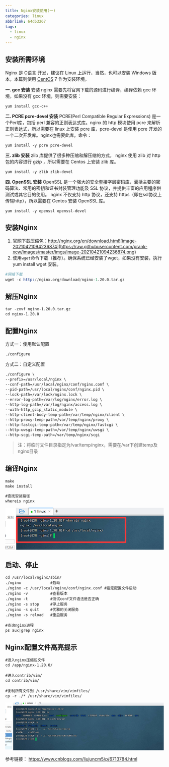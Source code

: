 ```yaml
---
title: Nginx安装使用(一)
categories: linux
abbrlink: 64d53267
tags:
  - linux
  - nginx
---
```




## 安装所需环境

Nginx 是 C语言 开发，建议在 Linux 上运行，当然，也可以安装 Windows 版本，本篇则使用 [CentOS](http://www.linuxidc.com/topicnews.aspx?tid=14) 7 作为安装环境。



**一. gcc 安装**
安装 nginx 需要先将官网下载的源码进行编译，编译依赖 gcc 环境，如果没有 gcc 环境，则需要安装：

```shell
yum install gcc-c++
```



**二. PCRE pcre-devel 安装**
PCRE(Perl Compatible Regular Expressions) 是一个Perl库，包括 perl 兼容的正则表达式库。nginx 的 http 模块使用 pcre 来解析正则表达式，所以需要在 linux 上安装 pcre 库，pcre-devel 是使用 pcre 开发的一个二次开发库。nginx也需要此库。命令：	

```shell
yum install -y pcre pcre-devel
```



**三. zlib 安装**
zlib 库提供了很多种压缩和解压缩的方式， nginx 使用 zlib 对 http 包的内容进行 gzip ，所以需要在 Centos 上安装 zlib 库。

```shell
yum install -y zlib zlib-devel
```



**四. OpenSSL 安装**
OpenSSL 是一个强大的安全套接字层密码库，囊括主要的密码算法、常用的密钥和证书封装管理功能及 SSL 协议，并提供丰富的应用程序供测试或其它目的使用。
nginx 不仅支持 http 协议，还支持 https（即在ssl协议上传输http），所以需要在 Centos 安装 OpenSSL 库。

```shell
yum install -y openssl openssl-devel
```



## 安装Nginx

1. 官网下载压缩包：http://nginx.org/en/download.html![image-20210421094236874](https://raw.githubusercontent.com/prank-xcw/images/master/imgs/image-20210421094236874.png)
2. 使用`wget`命令下载（推荐）。确保系统已经安装了wget，如果没有安装，执行 yum install wget 安装。

```s
#网络下载
wget -c http://nginx.org/download/nginx-1.20.0.tar.gz
```



## 解压Nginx

```shell
tar -zxvf nginx-1.20.0.tar.gz
cd nginx-1.20.0
```



## 配置Nginx

方式一：使用默认配置

```shell
./configure
```



方式二：自定义配置

```
./configure \
--prefix=/usr/local/nginx \
--conf-path=/usr/local/nginx/conf/nginx.conf \
--pid-path=/usr/local/nginx/conf/nginx.pid \
--lock-path=/var/lock/nginx.lock \
--error-log-path=/var/log/nginx/error.log \
--http-log-path=/var/log/nginx/access.log \
--with-http_gzip_static_module \
--http-client-body-temp-path=/var/temp/nginx/client \
--http-proxy-temp-path=/var/temp/nginx/proxy \
--http-fastcgi-temp-path=/var/temp/nginx/fastcgi \
--http-uwsgi-temp-path=/var/temp/nginx/uwsgi \
--http-scgi-temp-path=/var/temp/nginx/scgi
```

> 注：将临时文件目录指定为/var/temp/nginx，需要在/var下创建temp及nginx目录





## 编译Nginx

```
make
make install
```



```shell
#查找安装路径
whereis nginx
```

![image-20210421110806636](https://raw.githubusercontent.com/prank-xcw/images/master/imgs/image-20210421110806636.png)





## 启动、停止

```shell
cd /usr/local/nginx/sbin/
./nginx				#启动
./nginx -c /usr/local/nginx/conf/nginx.conf #指定配置文件启动
./nginx -v			#查看版本
./nginx -t			#测试conf文件语法是否正确
./nginx -s stop		#停止服务
./nginx -s quit		#优雅的关闭服务
./nginx -s reload	#重启服务

#查询nginx进程
ps aux|grep nginx

```





## Nginx配置文件高亮提示

```shell
#进入nginx压缩包文件
cd /app/nginx-1.20.0/

#进入contrib/vim/
cd contrib/vim/

#复制所有文件到 /usr/share/vim/vimfiles/
cp -r ./* /usr/share/vim/vimfiles/

```

![image-20210421114521303](https://raw.githubusercontent.com/prank-xcw/images/master/imgs/image-20210421114521303.png)





参考链接： https://www.cnblogs.com/liujuncm5/p/6713784.html